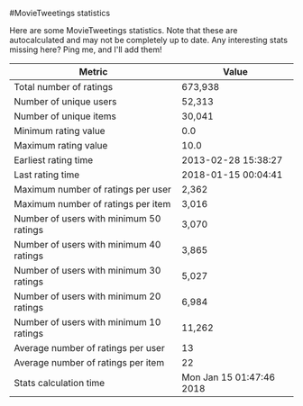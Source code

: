 #MovieTweetings statistics

Here are some MovieTweetings statistics. Note that these are autocalculated and may not be completely up to date. Any interesting stats missing here? Ping me, and I'll add them!

Metric | Value
--- | ---
Total number of ratings                 | 673,938
Number of unique users                  | 52,313
Number of unique items                  | 30,041
Minimum rating value                    | 0.0
Maximum rating value                    | 10.0
Earliest rating time                    | 2013-02-28 15:38:27
Last rating time                        | 2018-01-15 00:04:41
Maximum number of ratings per user      | 2,362
Maximum number of ratings per item      | 3,016
Number of users with minimum 50 ratings | 3,070
Number of users with minimum 40 ratings | 3,865
Number of users with minimum 30 ratings | 5,027
Number of users with minimum 20 ratings | 6,984
Number of users with minimum 10 ratings | 11,262
Average number of ratings per user      | 13
Average number of ratings per item      | 22
Stats calculation time                  | Mon Jan 15 01:47:46 2018

